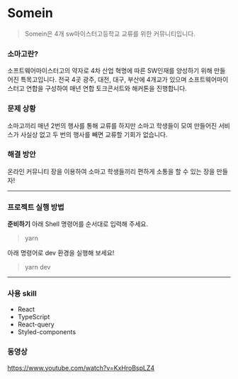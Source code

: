 # Somein

> Somein은 4개 sw마이스터고등학교 교류를 위한 커뮤니티입니다.

### 소마고란?
소프트웨어마이스터고의 약자로 4차 산업 혁명에 따른 SW인재를 양성하기 위해 만들어진 특목고입니다. 전국 4곳 광주, 대전, 대구, 부산에 4개교가 있으며 소프트웨어마이스터고 연합을 구성하여 매년 연합 토크콘서트와 해커톤을 진행합니다.

### 문제 상황
소마고끼리 매년 2번의 행사를 통해 교류를 하지만 소마고 학생들이 모여 만들어진 서비스가 사실상 없고 두 번의 행사를 빼면 교류할 기회가 없습니다.

### 해결 방안
온라인 커뮤니티 장을 이용하여 소마고 학생들끼리 편하게 소통을 할 수 있는 장을 만들자!

---
### 프로젝트 실행 방법
**준비하기**
아래 Shell 명령어를 순서대로 입력해 주세요.
> yarn 

아래 명령어로 dev 환경을 실행해 보세요!
> yarn dev
---
### 사용 skill
* React
* TypeScript
* React-query
* Styled-components

### 동영상
https://www.youtube.com/watch?v=KxHroBspLZ4
